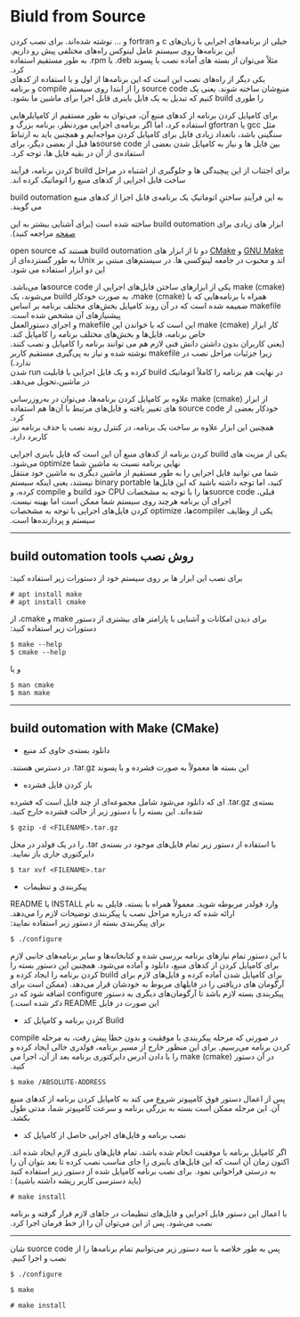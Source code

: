 # Biuld from Source


‫خیلی از برنامه‌های اجرایی با زبان‌های c و fortran و … نوشته شده‌اند. 
برای نصب کردن این برنامه‌ها روی سیستم عامل لینوکس راه‌های مختلفی پیش رو داریم.‬    
‫مثلاً می‌توان از  بسته های آماده نصب با پسوند ‪.deb‬ یا ‪.rpm‬ به طور مستقیم استفاده کرد. ‬    
‫یکی دیگر از راه‌های نصب این است که این برنامه‌ها از اول و با استفاده از کدهای منبع‌شان ساخته شوند. یعنی یک source code را از ابتدا روی سیستم compile  و برنامه را طوری build کنیم  که تبدیل به یک فایل باینری قابل اجرا برای ماشین ما بشود.‬

‫برای کامپایل کردن برنامه‌ از کدهای  منبع آن، می‌توان به طور مستقیم از کامپایلرهایی مثل gcc  یا gfortran استفاده کرد، اما اگر برنامه‌ی  اجرایی موردنظر، برنامه بزرگ و سنگینی باشد، باتعداد زیادی فایل برای کامپایل کردن مواجه‌ایم و همچنین باید به ارتباط بین فایل ها و نیاز به کامپایل شدن بعضی از sourse codeها قبل از بعضی دیگر،‌ برای استفاده‌ی از آن در بقیه فایل ها، ‌توجه کرد.‬

‫برای اجتناب از این پیچیدگی ها و جلوگیری از اشتباه در مراحل build کردن برنامه، فرآیند ساخت فایل اجرایی از کدهای منبع را اتوماتیک کرده اند.‬

‫به این فرآیندِ ساختنِ اتوماتیکِ یک برنامه‌ی قابل اجرا از کدهای منبع build outomation می گویند.‬

‫ابزار های زیادی برای build outomation ساخته شده است (برای آشنایی بیشتر به این [صفحه](https://en.wikipedia.org/wiki/List_of_build_automation_software) مراجعه کنید). 


‫[GNU Make](https://linux.die.net/man/1/make) و [CMake](https://linux.die.net/man/1/cmake) دو تا از ابزار های build outomation هستند که open source اند و محبوب در جامعه لینوکسی ها. در سیستم‌های مبتنی بر ‌Unix به طور گسترده‌ای از این دو ابزار  استفاده می شود.‬


‫make ‪(cmake)‬ یکی از ابزارهای ساختن فایل‌های اجرایی از source codeها می‌باشد.‬   
‫همراه با برنامه‌هایی که با make ‪(cmake)‬، به صورت  خودکار build می‌شوند، یک ‌makefile ضمیمه شده است که در آن روند کامپایل بخش‌های مختلف برنامه بر اساس پیشنیازهای آن مشخص شده است.‬    
‫کار ابزار make ‪(cmake)‬ این است که با خواندن این makefile و اجرای دستورالعمل خاص برنامه، فایل‌ها و بخش‌های مختلف برنامه را کامپایل ‌کند.  
‫(یعنی ‫کاربران بدون داشتن دانش فنی لازم هم می توانند  برنامه را کامپایل و نصب کنند. زیرا جزئیات مراحل نصب در makefile  نوشته شده و نیاز به پی‌گیری مستقیم کاربر  ندارد.)‬  
‫در نهایت هم برنامه را کاملاً اتوماتیک build کرده و یک فایل اجرایی با قابلیت run شدن در ماشین،تحویل می‌دهد.‬ 

‫از ابزار make ‪(cmake)‬  علاوه بر کامپایل کردن برنامه‌ها، می‌توان ‌در به‌روزرسانی خودکار بعضی از ‌source code های تغییر یافته و فایل‌های مرتبط با آن‌ها هم استفاده کرد.‬   
‫همچنین این ابزار علاوه بر ساخت یک برنامه، در کنترل روند نصب یا حذف برنامه نیز کاربرد دارد.‬‬


‫یکی از مزیت های build کردن برنامه از کدهای منبع آن این است که فایل باینری اجرایی نهایی برنامه نسبت به ماشین شما optimize می‌شود.‬  
‫شما می توانید فایل اجرایی را به طور مستقیم از ماشین دیگری به ماشین خود منتقل کنید،‌ اما توجه داشته باشید که این فایل‌ها binary portable نیستند، یعنی اینکه سیستم قبلی، suorce codeها را با توجه به مشخصات CPU خود build و compile کرده،‌ و اجرای آن برنامه هرچند روی سیستم شما ممکن است اما بهینه نیست.    
‫یکی از وظایف compilerها، optimize کردن فایل‌های اجرایی با توجه به مشخصات سیستم و پردازنده‌ها است.‬



__________________________

## ‫روش نصب build outomation tools

‫برای نصب این ابزار ها بر روی سیستم خود از دستورات زیر استفاده کنید:‬
```
# apt install make
# apt install cmake
```

‫برای دیدن امکانات و آشنایی با پارامتر های بیشتری از دستور    make و cmake، از دستورات زیر استفاده کنید:‬

```
$ make --help
$ cmake --help
```
و یا
```
$ man cmake
$ man make
```

___________________


## build outomation with Make (CMake)

- ‫دانلود بسته‌‌ی حاوی کد منبع

‫این بسته ها معمولاً به صورت فشرده و با پسوند ‪.tar.gz‬  در دسترس هستند.‬

- باز کردن فایل فشرده   

‫بسته‌ی ‪.tar.gz‬ ای که دانلود می‌شود شامل مجموعه‌ای از چند فایل است که فشرده شده‌اند. این بسته را با دستور زیر از حالت فشرده خارج کنید.‬
```
$ gzip -d <FILENAME>.tar.gz
```
‫با استفاده از دستور زیر تمام فایل‌های موجود در بسته‌ی ‪.tar‬ را  در یک فولدر ‌در محل دایرکتوری جاری باز نمایید.‬
```
$ tar xvf <FILENAME>.tar
```

- ‫پیکربندی و تنظیمات

‫ وارد فولدر مربوطه شوید. معمولاً همراه با بسته، فایلی به نام INSTALL یا README ارائه شده که درباره مراحل نصب یا پیکربندی توضیحات لازم را می‌دهد.‫    
‫برای پیکربندی بسته از دستور زیر استفاده نمایید:‬
```
$ ./configure
```
‫با این دستور تمام نیازهای برنامه بررسی شده و کتابخانه‌ها و سایر برنامه‌های جانبی لازم برای کامپایل کردن از کدهای منبع، دانلود و آماده می‌شود. همچنین این دستور بسته را برای کامپایل شدن آماده کرده و فایل‌های لازم برای build کردن برنامه را ایجاد کرده و آرگومان های دریافتی را در فایلهای مربوط به خودشان قرار می‌دهد.‬
‫(ممکن است برای پیکربندی بسته لازم باشد تا آرگومان‌های دیگری به دستور configure اضافه شود که در این صورت در فایل README ذکر شده است.)‬



- ‫‌Build کردن برنامه و کامپایل کد‬‫

‫ در صورتی که مرحله پیکربندی با موفقیت و بدون خطا پیش رفت،‌ به مرحله compile کردن برنامه می‌رسیم. برای این منظور خارج از مسیر  برنامه،‌ فولدری خالی ایجاد کرده و در آن دستور  make ‪(cmake)‬  را با دادن آدرس دایرکتوری برنامه بعد از آن‌، اجرا می کنید.‬
```
$ make /ABSOLUTE-ADDRESS
```
‫پس از اعمال دستور فوق کامپیوتر شروع می کند به کامپایل کردن برنامه از کدهای منبع آن. این مرحله ممکن است بسته به بزرگی برنامه و سرعت کامپیوتر شما، مدتی طول بکشد.‬


- نصب برنامه و فایل‌های اجرایی حاصل از کامپایل کد



‫‫اگر کامپایل برنامه با موفقیت انجام شده باشد،‌ تمام فایل‌های باینری لازم ایجاد شده اند. اکنون زمان آن است که این فایل‌های باینری را جای مناسب نصب کرده تا بعد بتوان آن‌ را به درستی فراخوانی نمود. برای نصب برنامه کامپایل شده از دستور زیر استفاده کنید (باید دسترسی کاربر ریشه داشته باشید) :‬
```
# make install
```
‫با اعمال این دستور فایل اجرایی و فایل‌های تنظیمات در جاهای لازم قرار گرفته و برنامه نصب می‌شود. پس از این می‌توان آن را از خط فرمان اجرا کرد.‬

____________
‫پس به طور خلاصه با سه دستور زیر می‌توانیم تمام برنامه‌ها را از suorce code شان نصب و اجرا کنیم.‬

```
$ ./configure

$ make

# make install
```